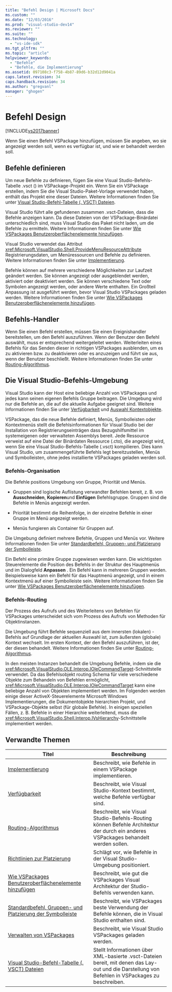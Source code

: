 ```yaml
---
title: "Befehl Design | Microsoft Docs"
ms.custom: ""
ms.date: "12/03/2016"
ms.prod: "visual-studio-dev14"
ms.reviewer: ""
ms.suite: ""
ms.technology: 
  - "vs-ide-sdk"
ms.tgt_pltfrm: ""
ms.topic: "article"
helpviewer_keywords: 
  - "Befehle"
  - "Befehle, die Implementierung"
ms.assetid: 097108c3-f758-4b87-89d6-b32d12d9041a
caps.latest.revision: 34
caps.handback.revision: 34
ms.author: "gregvanl"
manager: "ghogen"
---
```

# Befehl Design
[!INCLUDE[vs2017banner](../../code-quality/includes/vs2017banner.md)]

Wenn Sie einen Befehl VSPackage hinzufügen, müssen Sie angeben, wo sie angezeigt werden soll, wenn es verfügbar ist, und wie er behandelt werden soll.  
  
## Befehle definieren  
 Um neue Befehle zu definieren, fügen Sie eine Visual Studio\-Befehls\-Tabelle .vsct \(\) im VSPackage\-Projekt ein.  Wenn Sie ein VSPackage erstellen, indem Sie die Visual Studio\-Paket\-Vorlage verwendet haben, enthält das Projekt eine dieser Dateien.  Weitere Informationen finden Sie unter [Visual Studio\-Befehl\-Tabelle \(. VSCT\) Dateien](../../extensibility/internals/visual-studio-command-table-dot-vsct-files.md).  
  
 Visual Studio führt alle gefundenen zusammen .vsct\-Dateien, dass die Befehle anzeigen kann.  Da diese Dateien von der VSPackage\-Binärdatei unterschiedlich sind, muss Visual Studio das Paket nicht laden, um die Befehle zu ermitteln.  Weitere Informationen finden Sie unter [Wie VSPackages Benutzeroberflächenelemente hinzufügen](../../extensibility/internals/how-vspackages-add-user-interface-elements.md).  
  
 Visual Studio verwendet das Attribut <xref:Microsoft.VisualStudio.Shell.ProvideMenuResourceAttribute> Registrierungsdaten, um Menüressourcen und Befehle zu definieren.  Weitere Informationen finden Sie unter [Implementierung](../../extensibility/internals/command-implementation.md).  
  
 Befehle können auf mehrere verschiedene Möglichkeiten zur Laufzeit geändert werden.  Sie können angezeigt oder ausgeblendet werden, aktiviert oder deaktiviert werden.  Sie können verschiedene Text oder Symbolen angezeigt werden, oder andere Werte enthalten.  Ein Großteil Anpassung ist ausgeführt werden, bevor Visual Studio VSPackages geladen werden.  Weitere Informationen finden Sie unter [Wie VSPackages Benutzeroberflächenelemente hinzufügen](../../extensibility/internals/how-vspackages-add-user-interface-elements.md).  
  
## Befehls\-Handler  
 Wenn Sie einen Befehl erstellen, müssen Sie einen Ereignishandler bereitstellen, um den Befehl auszuführen.  Wenn der Benutzer den Befehl auswählt, muss er entsprechend weitergeleitet werden.  Weiterleiten eines Befehls für das Senden dieser in richtigen VSPackages ausblenden, um es zu aktivieren bzw. zu deaktivieren oder es anzuzeigen und führt sie aus, wenn der Benutzer beschließt.  Weitere Informationen finden Sie unter [Routing\-Algorithmus](../../extensibility/internals/command-routing-algorithm.md).  
  
## Die Visual Studio\-Befehls\-Umgebung  
 Visual Studio kann der Host eine beliebige Anzahl von VSPackages und jedes kann seinen eigenen Befehls Gruppe beitragen.  Die Umgebung wird nur die Befehle an, die auf die aktuelle Aufgabe geeignet sind.  Weitere Informationen finden Sie unter [Verfügbarkeit](../../extensibility/internals/command-availability.md) und [Auswahl Kontextobjekte](../../extensibility/internals/selection-context-objects.md).  
  
 VSPackage, das die neue Befehle definiert, Menüs, Symbolleisten oder Kontextmenüs stellt die Befehlsinformationen für Visual Studio bei der Installation von Registrierungseinträgen dass Bezugshilfsmittel im systemeigenen oder verwalteten Assemblys bereit.  Jede Ressource verweist auf eine Datei der Binärdaten Ressource \(.cto\), die angezeigt wird, wenn Sie eine Visual Studio\-Befehls\-Tabelle \(.vsct\) kompilieren.  Dies kann Visual Studio, um zusammengeführte Befehls legt bereitzustellen, Menüs und Symbolleisten, ohne jedes installierte VSPackages geladen werden soll.  
  
### Befehls\-Organisation  
 Die Befehle positions Umgebung von Gruppe, Priorität und Menüs.  
  
-   Gruppen sind logische Auflistung verwandter Befehlen bereit, z. B. von **Ausschneiden**, **Kopieren**und **Einfügen** Befehlsgruppe.  Gruppen sind die Befehle in Menüs angezeigt werden.  
  
-   Priorität bestimmt die Reihenfolge, in der einzelne Befehle in einer Gruppe im Menü angezeigt werden.  
  
-   Menüs fungieren als Container für Gruppen auf.  
  
 Die Umgebung definiert mehrere Befehle, Gruppen und Menüs vor.  Weitere Informationen finden Sie unter [Standardbefehl, Gruppen\- und Platzierung der Symbolleiste](../../extensibility/internals/default-command-group-and-toolbar-placement.md).  
  
 Ein Befehl eine primäre Gruppe zugewiesen werden kann.  Die wichtigsten Steuerelemente die Position des Befehls in der Struktur des Hauptmenüs und im Dialogfeld **Anpassen** .  Ein Befehl kann in mehreren Gruppen werden. Beispielsweise kann ein Befehl für das Hauptmenü angezeigt, und in einem Kontextmenü auf einer Symbolleiste sein.  Weitere Informationen finden Sie unter [Wie VSPackages Benutzeroberflächenelemente hinzufügen](../../extensibility/internals/how-vspackages-add-user-interface-elements.md).  
  
### Befehls\-Routing  
 Der Prozess des Aufrufs und des Weiterleitens von Befehlen für VSPackages unterscheidet sich vom Prozess des Aufrufs von Methoden für Objektinstanzen.  
  
 Die Umgebung führt Befehle sequenziell aus dem innersten \(lokalen\) \- Befehls auf Grundlage der aktuellen Auswahl ist, zum äußersten \(globale\) Kontext wechselt.  Im ersten Kontext, der den Befehl auszuführen, ist der, der diesen behandelt.  Weitere Informationen finden Sie unter [Routing\-Algorithmus](../../extensibility/internals/command-routing-algorithm.md).  
  
 In den meisten Instanzen behandelt die Umgebung Befehle, indem sie die <xref:Microsoft.VisualStudio.OLE.Interop.IOleCommandTarget>\-Schnittstelle verwendet.  Da das Befehlsobjekt routing Schema für viele verschiedene Objekte zum Behandeln von Befehlen ermöglicht, <xref:Microsoft.VisualStudio.OLE.Interop.IOleCommandTarget> kann eine beliebige Anzahl von Objekten implementiert werden. Im Folgenden werden einige dieser ActiveX\-Steuerelemente Microsoft Windows Implementierungen, die Dokumentobjekte hierarchien Projekt, und VSPackage\-Objekte selbst \(für globale Befehle\).  In einigen speziellen Fällen, z. B. Befehle in einer Hierarchie weiterleitend, muss die <xref:Microsoft.VisualStudio.Shell.Interop.IVsHierarchy>\-Schnittstelle implementiert werden.  
  
## Verwandte Themen  
  
|Titel|Beschreibung|  
|-----------|------------------|  
|[Implementierung](../../extensibility/internals/command-implementation.md)|Beschreibt, wie Befehle in einem VSPackage implementieren.|  
|[Verfügbarkeit](../../extensibility/internals/command-availability.md)|Beschreibt, wie Visual Studio\-Kontext bestimmt, welche Befehle verfügbar sind.|  
|[Routing\-Algorithmus](../../extensibility/internals/command-routing-algorithm.md)|Beschreibt, wie Visual Studio\-Befehls\-Routing können Befehle Architektur der durch ein anderes VSPackages behandelt werden sollen.|  
|[Richtlinien zur Platzierung](../../extensibility/internals/command-placement-guidelines.md)|Schlägt vor, wie Befehle in der Visual Studio\-Umgebung positioniert.|  
|[Wie VSPackages Benutzeroberflächenelemente hinzufügen](../../extensibility/internals/how-vspackages-add-user-interface-elements.md)|Beschreibt, wie gut die VSPackages Visual Architektur der Studio\-Befehls verwenden kann.|  
|[Standardbefehl, Gruppen\- und Platzierung der Symbolleiste](../../extensibility/internals/default-command-group-and-toolbar-placement.md)|Beschreibt, wie VSPackages beste Verwendung der Befehle können, die in Visual Studio enthalten sind.|  
|[Verwalten von VSPackages](../../extensibility/managing-vspackages.md)|Beschreibt, wie Visual Studio VSPackages geladen werden.|  
|[Visual Studio\-Befehl\-Tabelle \(. VSCT\) Dateien](../../extensibility/internals/visual-studio-command-table-dot-vsct-files.md)|Stellt Informationen über XML\-basierte .vsct\-Dateien bereit, mit denen das Lay\-out und die Darstellung von Befehlen in VSPackages zu beschreiben.|